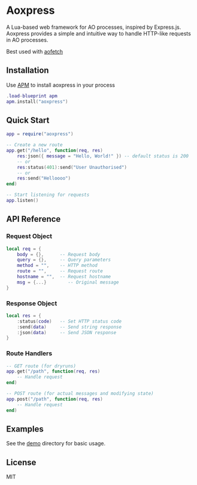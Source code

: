# Aoxpress

A Lua-based web framework for AO processes, inspired by Express.js. Aoxpress provides a simple and intuitive way to handle HTTP-like requests in AO processes.

Best used with [aofetch](https://github.com/ankushKun/aoxpress/blob/main/aofetch/README.md)

## Installation

Use [APM](https://apm.betteridea.dev) to install aoxpress in your process

```lua
.load-blueprint apm
apm.install("aoxpress")
```

## Quick Start

```lua
app = require("aoxpress")

-- Create a new route
app.get("/hello", function(req, res)
    res:json({ message = "Hello, World!" }) -- default status is 200
    -- or
    res:status(401):send("User Unauthorised")
    -- or
    res:send("Helloooo")
end)

-- Start listening for requests
app.listen()
```

## API Reference

### Request Object

```lua
local req = {
    body = {},      -- Request body
    query = {},     -- Query parameters
    method = "",    -- HTTP method
    route = "",     -- Request route
    hostname = "",  -- Request hostname
    msg = {...}        -- Original message
}
```

### Response Object

```lua
local res = {
    :status(code)   -- Set HTTP status code
    :send(data)     -- Send string response
    :json(data)     -- Send JSON response
}
```

### Route Handlers

```lua
-- GET route (for dryruns)
app.get("/path", function(req, res)
    -- Handle request
end)

-- POST route (for actual messages and modifying state)
app.post("/path", function(req, res)
    -- Handle request
end)
```

## Examples

See the [demo](https://github.com/ankushKun/aoxpress/tree/main/demo) directory for basic usage.

## License

MIT
